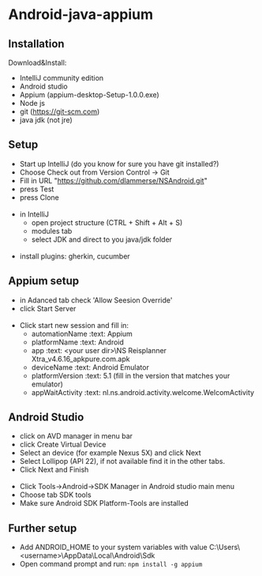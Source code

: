 Android-java-appium
==================

## Installation

Download&Install:
- IntelliJ community edition
- Android studio
- Appium (appium-desktop-Setup-1.0.0.exe)
- Node js
- git (https://git-scm.com)
- java jdk (not jre)

## Setup

- Start up IntelliJ (do you know for sure you have git installed?)
- Choose Check out from Version Control -> Git
- Fill in URL "https://github.com/dlammerse/NSAndroid.git"
- press Test
- press Clone<br /><br />
- in IntelliJ
  - open project structure (CTRL + Shift + Alt + S)
  - modules tab
  - select JDK and direct to you java/jdk folder<br /><br />
- install plugins: gherkin, cucumber


## Appium setup
- in Adanced tab check 'Allow Seesion Override'
- click Start Server<br /><br />
- Click start new session and fill in:
  - automationName :text: Appium
  - platformName :text:  Android
  - app :text: \<your user dir>\NS Reisplanner Xtra_v4.6.16_apkpure.com.apk
  - deviceName :text: Android Emulator
  - platformVersion :text: 5.1 (fill in the version that matches your emulator)
  - appWaitActivity :text: nl.ns.android.activity.welcome.WelcomActivity
  
 ## Android Studio
 - click on AVD manager in menu bar
 - click Create Virtual Device
 - Select an device (for example Nexus 5X) and click Next
 - Select Lollipop (API 22), if not available find it in the other tabs.
 - Click Next and Finish<br /><br />
 - Click Tools->Android->SDK Manager in Android studio main menu
 - Choose tab SDK tools
 - Make sure Android SDK Platform-Tools are installed
  
## Further setup
 - Add ANDROID_HOME to your system variables with value C:\Users\\\<username>\\AppData\Local\Android\Sdk
 - Open command prompt and run: `npm install -g appium`



